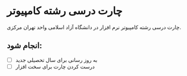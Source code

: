 # چارت درسی رشته کامپیوتر

چارت درسی رشته کامپیوتر نرم افزار در دانشگاه آزاد اسلامی واحد تهران مرکزی.

## انجام شود:
- [ ] به روز رسانی برای سال تحصیلی جدید
- [ ] درست کردن چارت برای سخت افزار
